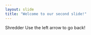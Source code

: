 ```yaml
---
layout: slide
title: "Welcome to our second slide!"
---
```

Shredder
Use the left arrow to go back!
